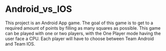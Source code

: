 # Android_vs_IOS
 This project is an Android App game. The goal of this game is to get to a required amount of points by filling as many squares as possible. This game can be played with one or two players, with the One Player mode having the user face a CPU. Each player will have to choose between Team Android and Team IOS.
